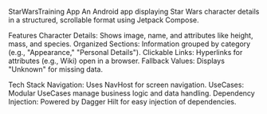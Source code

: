StarWarsTraining App
An Android app displaying Star Wars character details in a structured, scrollable format using Jetpack Compose.

Features
Character Details: Shows image, name, and attributes like height, mass, and species.
Organized Sections: Information grouped by category (e.g., "Appearance," "Personal Details").
Clickable Links: Hyperlinks for attributes (e.g., Wiki) open in a browser.
Fallback Values: Displays "Unknown" for missing data.

Tech Stack
Navigation: Uses NavHost for screen navigation.
UseCases: Modular UseCases manage business logic and data handling.
Dependency Injection: Powered by Dagger Hilt for easy injection of dependencies.

